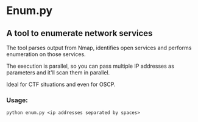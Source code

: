 # Enum.py
A tool to enumerate network services
----------------------------------------

The tool parses output from Nmap, identifies open services and performs enumeration on those services.

The execution is parallel, so you can pass multiple IP addresses as parameters and it'll scan them in parallel.

Ideal for CTF situations and even for OSCP.


### Usage:
```python enum.py <ip addresses separated by spaces>```
